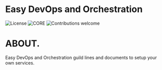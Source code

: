 # Easy DevOps and Orchestration

![License](https://img.shields.io/badge/license-GPLv3-blue.svg)
![CORE](https://img.shields.io/badge/core-0.0.1.129-green.svg)
![Contributions welcome](https://img.shields.io/badge/contributions-welcome-green.svg)

# ABOUT.
Easy DevOps and Orchestration guild lines and documents to setup your own services.
